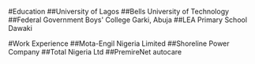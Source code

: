 #Education 
##University of Lagos 
##Bells University of Technology
##Federal Government Boys' College Garki, Abuja
##LEA Primary School Dawaki 

#Work Experience 
##Mota-Engil Nigeria Limited
##Shoreline Power Company
##Total Nigeria Ltd
##PremireNet autocare


